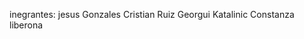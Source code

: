 inegrantes: jesus Gonzales
            Cristian Ruiz
            Georgui Katalinic
            Constanza liberona
